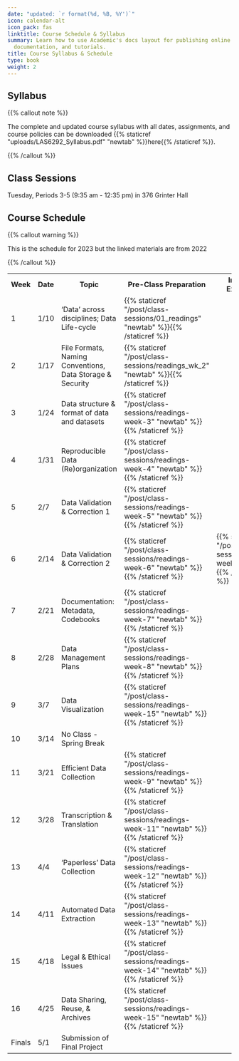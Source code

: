 ```yaml
---
date: "updated: `r format(%d, %B, %Y')`"
icon: calendar-alt
icon_pack: fas
linktitle: Course Schedule & Syllabus  
summary: Learn how to use Academic's docs layout for publishing online courses, software
  documentation, and tutorials.
title: Course Syllabus & Schedule 
type: book
weight: 2
---
```



## Syllabus   

{{% callout note %}}

The complete and updated course syllabus with all dates, assignments, and course policies can be downloaded {{% staticref "uploads/LAS6292_Syllabus.pdf" "newtab" %}}here{{% /staticref %}}.

{{% /callout %}}

## Class Sessions  

Tuesday, Periods 3-5 (9:35 am - 12:35 pm) in 376 Grinter Hall 

## Course Schedule  

{{% callout warning %}}

This is the schedule for 2023 but the linked materials are from 2022

{{% /callout %}}

<!-- code for readings link: <td>{{% staticref "/post/class-sessions/readings-week-5" "newtab" %}}<i class="fas fa-book-open"></i>{{% /staticref %}}</td>  ---> 

<!-- code for in-class link: <td>{{% staticref "/post/class-sessions/02_class" %}}<i class="fas fa-book-open"></i>{{% /staticref %}}</td>

<!-- code for slides link: <td>{{% staticref "course-materials/class-sessions/01-intro/01_slides_2022.pdf" "newtab" %}}<i class="fas fa-photo-video"></i>{{% /staticref %}} </td> ---> 


 
<table>
  <tr>
    <th>Week</th>
    <th>Date</th>
    <th>Topic</th>
    <th>Pre-Class Preparation</th>
    <th>In-Class Exeercise</th>
    <th>Slides/Notes</th>
  </tr>
  
  <tr>
    <td>1</td>
    <td>1/10</td>
    <td>‘Data’ across disciplines; Data Life-cycle </td>
    <td>{{% staticref "/post/class-sessions/01_readings" "newtab" %}}<i class="fas fa-book-open"></i>{{% /staticref %}}</td> 
    <!--
    <td>{{% staticref "/post/class-sessions/01_class" %}}<i class="fas fa-clipboard-list"></i>{{% /staticref %}}</td>
    <td>{{% staticref "course-materials/class-sessions/01-intro/01_slides_2022.pdf" "newtab" %}}<i class="fas fa-photo-video"></i>: Slides{{% /staticref %}} </td>
    --->
  </tr>
  
  <tr>
    <td>2</td>
    <td>1/17</td>
    <td>File Formats, Naming Conventions, Data Storage & Security</td>
    <td>{{% staticref "/post/class-sessions/readings_wk_2" "newtab" %}}<i class="fas fa-book-open"></i>{{% /staticref %}}</td> 
    <!--<td>{{% staticref "/post/class-sessions/02_class" %}}<i class="fas fa-clipboard-list"></i>{{% /staticref %}}</td>
    <td>{{% staticref "course-materials/class-sessions/02-formats-security/wk2_naming_conventions.pdf" "newtab" %}}<i class="fas fa-photo-video"></i>: Naming Conventions Notes{{% /staticref %}}<br>{{% staticref "course-materials/class-sessions/02-formats-security/wk2_file_organization.pdf" "newtab" %}}<i class="fas fa-photo-video"></i>: File Organization Notes{{% /staticref %}}<br>{{% staticref "course-materials/class-sessions/02-formats-security/wk2_storage_backup.pdf" "newtab" %}}<i class="fas fa-photo-video"></i>: Storage & Backup Notes{{% /staticref %}}</br> </td>
    --->
  </tr>
  
  <tr>
    <td>3</td>
    <td>1/24</td>
    <td>Data structure & format of data and datasets</td>
    <td>{{% staticref "/post/class-sessions/readings-week-3" "newtab" %}}<i class="fas fa-book-open"></i>{{% /staticref %}}</td> 
  <!--  <td>{{% staticref "/post/class-sessions/class-week-3" %}}<i class="fas fa-clipboard-list"></i>{{% /staticref %}}</td>
     <td>{{% staticref "course-materials/class-sessions/03-spreadsheets/wk3_spreadsheets_notes.pdf" "newtab" %}}<i class="fas fa-photo-video"></i>: Notes{{% /staticref %}}</td>
  </tr>
  --->
  <tr>
    <td>4</td>
    <td>1/31</td>
    <td>Reproducible Data (Re)organization</td>
    <td>{{% staticref "/post/class-sessions/readings-week-4" "newtab" %}}<i class="fas fa-book-open"></i>{{% /staticref %}}</td> 
  <!--  <td>{{% staticref "/post/class-sessions/class-week-4" %}}<i class="fas fa-clipboard-list"></i>{{% /staticref %}}</td>
    <td>{{% staticref "course-materials/class-sessions/04-reproducibility/wk4_slides.pdf" "newtab" %}}<i class="fas fa-photo-video"></i>: Intro Slides{{% /staticref %}}<br>{{% staticref "course-materials/class-sessions/04-reproducibility/wk4_live_coding.R" "newtab" %}}<i class="far fa-file-code"></i>: Demo R Code{{% /staticref %}}</br></td>
  </tr>
  --->
  <tr>
    <td>5</td>
    <td>2/7</td>
    <td>Data Validation & Correction 1</td>
    <td>{{% staticref "/post/class-sessions/readings-week-5" "newtab" %}}<i class="fas fa-book-open"></i>{{% /staticref %}}</td> 
    <!--<td>{{% staticref "/post/class-sessions/class-week-5" %}}<i class="fas fa-clipboard-list"></i>{{% /staticref %}}</td>
     <td>{{% staticref "course-materials/class-sessions/05-QAQC1/wk5_QAQC_slides.pdf" "newtab" %}}<i class="fas fa-photo-video"></i>: Slides{{% /staticref %}}</td>
  </tr>
  --->
  <tr>
    <td>6</td>
    <td>2/14</td>
    <td>Data Validation & Correction 2</td>
    <td>{{% staticref "/post/class-sessions/readings-week-6" "newtab" %}}<i class="fas fa-book-open"></i>{{% /staticref %}}</td> 
    <td>{{% staticref "/post/class-sessions/class-week-6" %}}<i class="fas fa-clipboard-list"></i>{{% /staticref %}}</td>
    <td> none </td>
  </tr>
  
  <tr>
    <td>7</td>
    <td>2/21</td>
    <td>Documentation: Metadata, Codebooks</td>
    <td>{{% staticref "/post/class-sessions/readings-week-7" "newtab" %}}<i class="fas fa-book-open"></i>{{% /staticref %}}</td> 
  <!-- <td>{{% staticref "/post/class-sessions/class-week-7" %}}<i class="fas fa-clipboard-list"></i>{{% /staticref %}}</td>
    <td>{{% staticref "course-materials/class-sessions/07-metadata/wk7_metadata_notes.pdf" "newtab" %}}<i class="fas fa-photo-video"></i>: Notes{{% /staticref %}}</td>
  </tr>
  --->
  <tr>
    <td>8</td>
    <td>2/28</td>
    <td>Data Management Plans</td>
    <td>{{% staticref "/post/class-sessions/readings-week-8" "newtab" %}}<i class="fas fa-book-open"></i>{{% /staticref %}}</td> 
<!--  <td>{{% staticref "/post/class-sessions/class-week-8" %}}<i class="fas fa-clipboard-list"></i>{{% /staticref %}}</td>
    <td>{{% staticref "course-materials/class-sessions/08-DMP/wk8_dmp_notes.pdf" "newtab" %}}<i class="fas fa-photo-video"></i>: Notes{{% /staticref %}}</td>
  </tr>
  --->
  <tr>
    <td>9</td>
    <td>3/7</td>
    <td>Data Visualization</td>
    <td>{{% staticref "/post/class-sessions/readings-week-15" "newtab" %}}<i class="fas fa-book-open"></i>{{% /staticref %}} </td> 
 <!--  <td>{{% staticref "/post/class-sessions/15_class" %}}<i class="fas fa-clipboard-list"></i>{{% /staticref %}}</td>
    <td>{{% staticref "course-materials/class-sessions/15-dataviz/dataviz_slides.pdf" "newtab" %}}<i class="fas fa-photo-video"></i>: Slides{{% /staticref %}}</td>
  </tr>
  --->
  <tr>
    <td>10</td>
    <td>3/14</td>
    <td>No Class - Spring Break</td>
    <td> </td> 
    <td> </td>
    <td> </td>
  </tr>
  
  <tr>
    <td>11</td>
    <td>3/21</td>
    <td>Efficient Data Collection</td>
    <td>{{% staticref "/post/class-sessions/readings-week-9" "newtab" %}}<i class="fas fa-book-open"></i>{{% /staticref %}}</td> 
   <!-- <td>{{% staticref "/post/class-sessions/class-week-9" %}}<i class="fas fa-clipboard-list"></i>{{% /staticref %}}</td>
    <td>{{% staticref "course-materials/class-sessions/09-efficient-data-collection/09_notes.pdf" "newtab" %}}<i class="fas fa-photo-video"></i>: Notes{{% /staticref %}}<br>{{% staticref "course-materials/class-sessions/09-efficient-data-collection/Wk9_efficient_data_collection.pdf" "newtab" %}}<i class="fas fa-photo-video"></i>: Slides{{% /staticref %}}</br></td>
  </tr>
  --->
  <tr>
    <td>12</td>
    <td>3/28</td>
    <td>Transcription & Translation</td>
    <td>{{% staticref "/post/class-sessions/readings-week-11" "newtab" %}}<i class="fas fa-book-open"></i>{{% /staticref %}}</td> 
  <!-- <td>{{% staticref "/post/class-sessions/11_class" %}}<i class="fas fa-clipboard-list"></i>{{% /staticref %}}</td>
     <td>{{% staticref "course-materials/class-sessions/11-transcription-translation/T_T_Resources.pdf" "newtab" %}}<i class="fas fa-photo-video"></i>: Notes{{% /staticref %}}</td>
  </tr>
  --->
  <tr>
    <td>13</td>
    <td>4/4</td>
    <td>‘Paperless’ Data Collection</td>
    <td>{{% staticref "/post/class-sessions/readings-week-12" "newtab" %}}<i class="fas fa-book-open"></i>{{% /staticref %}}</td> 
   <!-- <td>{{% staticref "/post/class-sessions/class-week-12" %}}<i class="fas fa-clipboard-list"></i>{{% /staticref %}}</td>
    <td>{{% staticref "course-materials/class-sessions/12-paperless-data-collection/wk12_notes.pdf" "newtab" %}}<i class="fas fa-photo-video"></i>: Notes{{% /staticref %}}</td>
  </tr>
  --->
  <tr>
    <td>14</td>
    <td>4/11</td>
    <td>Automated Data Extraction</td>
    <td>{{% staticref "/post/class-sessions/readings-week-13" "newtab" %}}<i class="fas fa-book-open"></i>{{% /staticref %}}</td> 
  <!--  <td><i class="fas fa-clipboard-list"></i></td>
    <td>{{% staticref "course-materials/class-sessions/13-automated-data-extraction/wk_13_notes.pdf" "newtab" %}}<i class="fas fa-photo-video"></i>: Notes{{% /staticref %}}</td>
  </tr>
  --->
  <tr>
    <td>15</td>
    <td>4/18</td>
    <td>Legal & Ethical Issues</td>
    <td>{{% staticref "/post/class-sessions/readings-week-14" "newtab" %}}<i class="fas fa-book-open"></i>{{% /staticref %}}</td> 
   <!-- <td>{{% staticref "/post/class-sessions/14_class" %}}<i class="fas fa-clipboard-list"></i>{{% /staticref %}}</td>
    <td>{{% staticref "course-materials/class-sessions/14-legal-ethical/wk_14_notes.pdf" "newtab" %}}<i class="fas fa-photo-video"></i>: Notes{{% /staticref %}}</td>
  </tr>
  --->
  <tr>
    <td>16</td>
    <td>4/25</td>
    <td>Data Sharing, Reuse, & Archives</td>
    <td>{{% staticref "/post/class-sessions/readings-week-15" "newtab" %}}<i class="fas fa-book-open"></i>{{% /staticref %}} </td> 
   <!--<td>{{% staticref "/post/class-sessions/15_class" %}}<i class="fas fa-clipboard-list"></i>{{% /staticref %}}</td>
    <td>{{% staticref "course-materials/class-sessions/15-dataviz/dataviz_slides.pdf" "newtab" %}}<i class="fas fa-photo-video"></i>: Slides{{% /staticref %}}</td>
  </tr>
  --->
  <tr>
    <td>Finals</td>
    <td>5/1</td>
    <td>Submission of Final Project</td> 
    <td> </td>
    <td> </td>
    <td> </td>
  </tr><tr>
</table>



